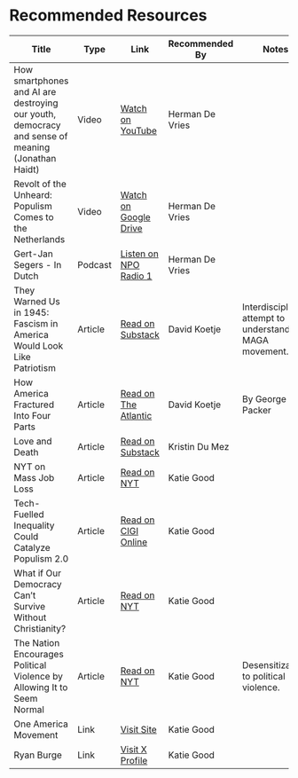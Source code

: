 # Recommended Resources

| Title | Type | Link | Recommended By | Notes |
|-------|------|------|---------------|-------|
| How smartphones and AI are destroying our youth, democracy and sense of meaning (Jonathan Haidt) | Video | [Watch on YouTube](https://www.youtube.com/watch?v=kEUvM4B-oiA) | Herman De Vries |  |
| Revolt of the Unheard: Populism Comes to the Netherlands | Video | [Watch on Google Drive](https://drive.google.com/file/d/1R44CRXlwOMqp_RKPvjSziKmuKKt9AYYk/view) | Herman De Vries |  |
| Gert-Jan Segers - In Dutch | Podcast | [Listen on NPO Radio 1](https://www.nporadio1.nl/podcasts/de-ongelooflijke-podcast/94150/152-de-politiek-kerk-en-ideologische-strijd-met-klaas-dijkhoff-en-gert-jan-segers) | Herman De Vries |  |
| They Warned Us in 1945: Fascism in America Would Look Like Patriotism | Article | [Read on Substack](https://therationalleague.substack.com/p/they-warned-us-in-1945-fascism-in?r=1lpruu&utm_medium=ios&triedRedirect=true) | David Koetje | Interdisciplinary attempt to understand the MAGA movement. |
| How America Fractured Into Four Parts | Article | [Read on The Atlantic](https://www.theatlantic.com/magazine/archive/2021/07/george-packer-four-americas/619012/?gift=e0X04z2AxD6btJosNRQeP5JjOEQ_fbqJn1CcbQkz0m0&utm_source=copy-link&utm_medium=social&utm_campaign=share) | David Koetje | By George Packer |
| Love and Death | Article | [Read on Substack](https://open.substack.com/pub/kristindumez/p/love-and-death?r=1lpruu&utm_campaign=post&utm_medium=email) | Kristin Du Mez |  |
| NYT on Mass Job Loss | Article | [Read on NYT](https://www.nytimes.com/2025/05/30/technology/ai-jobs-college-graduates.html) | Katie Good |  |
| Tech-Fuelled Inequality Could Catalyze Populism 2.0 | Article | [Read on CIGI Online](https://www.cigionline.org/articles/tech-fuelled-inequality-could-catalyze-populism-20/) | Katie Good |  |
| What if Our Democracy Can’t Survive Without Christianity? | Article | [Read on NYT](https://www.nytimes.com/2024/12/18/opinion/christianity-democracy-religion.html?smid=nytcore-ios-share&referringSource=articleShare&sgrp=p&pvid=751C36AD-2F90-4131-B92A-7D773A687C5E) | Katie Good |  |
| The Nation Encourages Political Violence by Allowing It to Seem Normal | Article | [Read on NYT](https://www.nytimes.com/2025/06/20/opinion/political-violence-hortman-minnesota.html) | Katie Good | Desensitization to political violence. |
| One America Movement | Link | [Visit Site](https://www.oneamericamovement.org/) | Katie Good |  |
| Ryan Burge | Link | [Visit X Profile](https://x.com/ryanburge) | Katie Good |  |
